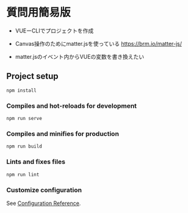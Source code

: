 # 質問用簡易版
- VUEーCLIでプロジェクトを作成
- Canvas操作のためにmatter.jsを使っている https://brm.io/matter-js/

- matter.jsのイベント内からVUEの変数を書き換えたい

## Project setup
```
npm install
```

### Compiles and hot-reloads for development
```
npm run serve
```

### Compiles and minifies for production
```
npm run build
```

### Lints and fixes files
```
npm run lint
```

### Customize configuration
See [Configuration Reference](https://cli.vuejs.org/config/).
